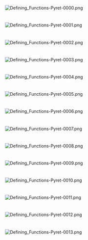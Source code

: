 #

![Defining_Functions-Pyret-0000.png](Defining_Functions-Pyret-0000.png)

#

![Defining_Functions-Pyret-0001.png](Defining_Functions-Pyret-0001.png)

#

![Defining_Functions-Pyret-0002.png](Defining_Functions-Pyret-0002.png)

#

![Defining_Functions-Pyret-0003.png](Defining_Functions-Pyret-0003.png)

#

![Defining_Functions-Pyret-0004.png](Defining_Functions-Pyret-0004.png)

#

![Defining_Functions-Pyret-0005.png](Defining_Functions-Pyret-0005.png)

#

![Defining_Functions-Pyret-0006.png](Defining_Functions-Pyret-0006.png)

#

![Defining_Functions-Pyret-0007.png](Defining_Functions-Pyret-0007.png)

#

![Defining_Functions-Pyret-0008.png](Defining_Functions-Pyret-0008.png)

#

![Defining_Functions-Pyret-0009.png](Defining_Functions-Pyret-0009.png)

#

![Defining_Functions-Pyret-0010.png](Defining_Functions-Pyret-0010.png)

#

![Defining_Functions-Pyret-0011.png](Defining_Functions-Pyret-0011.png)

#

![Defining_Functions-Pyret-0012.png](Defining_Functions-Pyret-0012.png)

#

![Defining_Functions-Pyret-0013.png](Defining_Functions-Pyret-0013.png)

